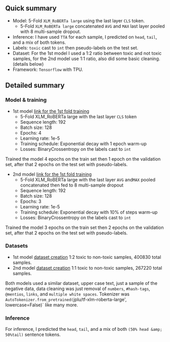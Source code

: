 ## Quick summary
- Model: 5-Fold `XLM_RoBERTa large` using the last layer `CLS` token.
  - 5-Fold `XLM_RoBERTa large` concatenated `AVG` and `MAX` last layer pooled with 8 multi-sample dropout.
- Inference: I have used `TTA` for each sample, I predicted on `head`, `tail`, and a mix of both tokens.
- Labels: `toxic` cast to `int` then pseudo-labels on the test set.
- Dataset: For the 1st model I used a 1:2 ratio between toxic and not toxic samples, for the 2nd model use 1:1 ratio, also did some basic cleaning. (details below)
- Framework: `Tensorflow` with TPU.

## Detailed summary

### Model &amp; training
- 1st model [link for the 1st fold training](https://github.com/dimitreOliveira/Jigsaw-Multilingual-Toxic-Comment-Classification/blob/master/Model%20backlog/Train/99-jigsaw-fold1-xlm-roberta-large-best.ipynb)
  - 5-Fold XLM_RoBERTa large with the last layer `CLS` token
  - Sequence length: 192
  - Batch size: 128
  - Epochs: 4
  - Learning rate: 1e-5
  - Training schedule: Exponential decay with 1 epoch warm-up
  - Losses: BinaryCrossentropy on the labels cast to `int`

Trained the model 4 epochs on the train set then 1 epoch on the validation set, after that 2 epochs on the test set with pseudo-labels.

- 2nd model [link for the 1st fold training](https://github.com/dimitreOliveira/Jigsaw-Multilingual-Toxic-Comment-Classification/blob/master/Model%20backlog/Train/136-jigsaw-fold1-xlm-roberta-ratio-1-8-sample-drop.ipynb)
  - 5-Fold XLM_RoBERTa large with the last layer `AVG` and`MAX` pooled concatenated then fed to 8 multi-sample dropout
  - Sequence length: 192
  - Batch size: 128
  - Epochs: 3
  - Learning rate: 1e-5
  - Training schedule: Exponential decay with 10% of steps warm-up
  - Losses: BinaryCrossentropy on the labels cast to `int`

Trained the model 3 epochs on the train set then 2 epochs on the validation set, after that 2 epochs on the test set with pseudo-labels.

### Datasets
- 1st model [dataset creation](https://github.com/dimitreOliveira/Jigsaw-Multilingual-Toxic-Comment-Classification/blob/master/Datasets/jigsaw-data-split-roberta-192-ratio-2-upper.ipynb) 1:2 toxic to non-toxic samples, 400830 total samples.
- 2nd model [dataset creation](https://github.com/dimitreOliveira/Jigsaw-Multilingual-Toxic-Comment-Classification/blob/master/Datasets/jigsaw-data-split-roberta-192-ratio-1-clean-polish.ipynb) 1:1 toxic to non-toxic samples, 267220  total samples.

Both models used a similar dataset, upper case text, just a sample of the negative data, data cleaning was just removal of `numbers`, `#hash-tags`, `@mentios`, `links`, and `multiple white spaces`. Tokenizer was `AutoTokenizer.from_pretrained(`jplu/tf-xlm-roberta-large', lowercase=False)` like many more.

### Inference
For inference, I predicted the `head`, `tail`, and a mix of both `(50% head &amp; 50%tail)` sentence tokens.
